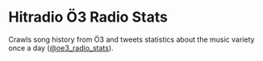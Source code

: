# Hitradio Ö3 Radio Stats

Crawls song history from Ö3 and tweets statistics about the music variety once a day ([@oe3_radio_stats](https://twitter.com/oe3_radio_stats)).